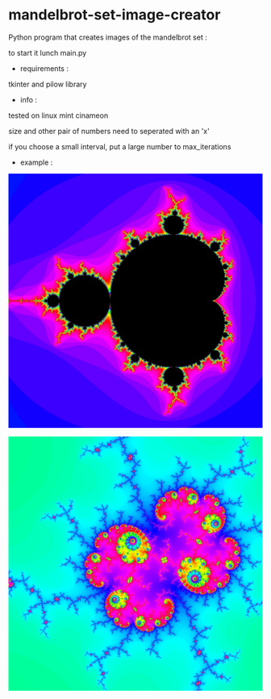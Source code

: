 # mandelbrot-set-image-creator
Python program that creates images of the mandelbrot set :

to start it lunch main.py


 + requirements : 

tkinter and pilow library


 + info :

tested on linux mint cinameon

size and other pair of numbers need to seperated with an 'x'

if you choose a small interval, put a large number to max_iterations

 + example :

![fullSetExample](fullSetExample.jpg)

![example](example.jpg)
